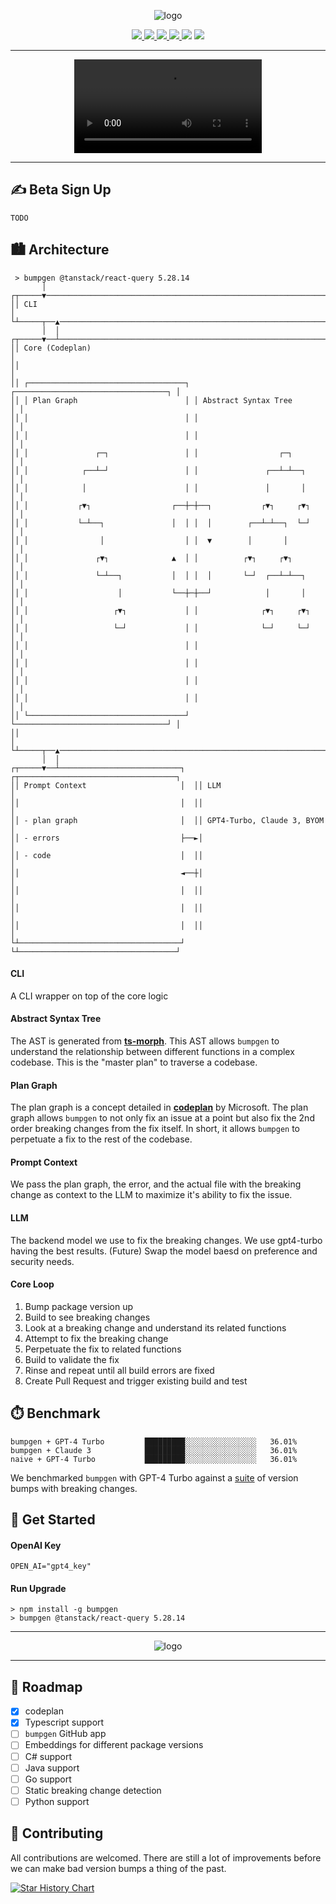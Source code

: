 <p align="center">
    <img src="https://s3.amazonaws.com/static.xeol.io/readme-banner.png" alt="logo"/>
</p>

<p align="center">
    <a href="https://www.xeol.io/">
        <img src="https://img.shields.io/badge/Beta Sign Up-FCAE00?logo=googlechrome&logoColor=black&style=for-the-badge"/>
    </a>
    <a href="https://github.com/xeol-io/bumpgen?tab=MIT-1-ov-file">
        <img src="https://img.shields.io/badge/License-MIT-FCAE00.svg?style=for-the-badge">
    </a>
    <a href="https://github.com/xeol-io/bumpgen/stargazers">
        <img src="https://img.shields.io/github/stars/xeol-io/bumpgen?color=FCAE00&style=for-the-badge">
    </a>
    <a href="https://github.com/xeol-io/bumpgen/releases/latest">
        <img src="https://img.shields.io/github/release/xeol-io/bumpgen.svg?color=FCAE00&style=for-the-badge"/>
    </a>
    <img src="https://img.shields.io/github/downloads/xeol-io/bumpgen/total.svg?color=FCAE00&style=for-the-badge"/>
    <a href="https://discord.gg/bsWQjHMKPy">
        <img src="https://img.shields.io/discord/1131312915748753549?logo=discord&label=discord&color=5865F2&style=for-the-badge"/>
    </a>
</p>

---
<p align="center">
    <video controls>
        <source src="https://www.loom.com/share/e9893c1dde3a4895a7b9116bda1cfe39?sid=083bbc07-4e63-4383-9060-efbb45a9cbae" type="video/mp4">
    </video>
</p>

---

## ✍️ Beta Sign Up
```
TODO
```

## 🏙️ Architecture
```
 > bumpgen @tanstack/react-query 5.28.14                                       
       │                                                                       
┌┬─────▼──────────────────────────────────────────────────────────────────────┐
││ CLI                                                                        │
└┴─────┬──▲───────────────────────────────────────────────────────────────────┘
       │  │                                                                    
┌┬─────▼──┴───────────────────────────────────────────────────────────────────┐
││ Core (Codeplan)                                                            │
││                                                                            │
││ ┌───────────────────────────────────┐ ┌──────────────────────────────────┐ │
││ │ Plan Graph                        │ │ Abstract Syntax Tree             │ │
││ │                                   │ │                                  │ │
││ │                                   │ │                                  │ │
││ │               ┌─┐                 │ │                  ┌─┐             │ │
││ │            ┌──┴─┘                 │ │               ┌──┴─┴──┐          │ │
││ │            │                      │ │               │       │          │ │
││ │           ┌▼┐                  ┌──┼─┼──┐           ┌▼┐     ┌▼┐         │ │
││ │           └─┴──┐               │  │ │  │        ┌──┴─┴──┐  └─┘         │ │
││ │                │                  │ │  ▼        │       │              │ │
││ │               ┌▼┐              ▲  │ │          ┌▼┐     ┌▼┐             │ │
││ │               └─┴──┐           │  │ │  │       └─┘  ┌──┴─┴──┐          │ │
││ │                    │           └──┼─┼──┘            │       │          │ │
││ │                   ┌▼┐             │ │              ┌▼┐     ┌▼┐         │ │
││ │                   └─┘             │ │              └─┘     └─┘         │ │
││ │                                   │ │                                  │ │
││ │                                   │ │                                  │ │
││ │                                   │ │                                  │ │
││ │                                   │ │                                  │ │
││ └───────────────────────────────────┘ └──────────────────────────────────┘ │
││                                                                            │
└┴─────┬──▲───────────────────────────────────────────────────────────────────┘
       │  │                                                                    
┌┬─────▼──┴───────────────────────────┐  ┌┬───────────────────────────────────┐
││ Prompt Context                     │  ││ LLM                               │
││                                    │  ││                                   │
││ - plan graph                       │  ││ GPT4-Turbo, Claude 3, BYOM        │
││ - errors                           ├──►│                                   │
││ - code                             │  ││                                   │
││                                    ◄──┼│                                   │
││                                    │  ││                                   │
││                                    │  ││                                   │
││                                    │  ││                                   │
└┴────────────────────────────────────┘  └┴───────────────────────────────────┘
```

#### CLI
A CLI wrapper on top of the core logic

#### Abstract Syntax Tree
The AST is generated from **[ts-morph](https://github.com/dsherret/ts-morph)**. This AST allows `bumpgen` to understand the relationship between different functions in a complex codebase. This is the "master plan" to traverse a codebase.

#### Plan Graph
The plan graph is a concept detailed in **[codeplan](https://huggingface.co/papers/2309.12499)** by Microsoft. The plan graph allows `bumpgen` to not only fix an issue at a point but also fix the 2nd order breaking changes from the fix itself. In short, it allows `bumpgen` to perpetuate a fix to the rest of the codebase. 

#### Prompt Context
We pass the plan graph, the error, and the actual file with the breaking change as context to the LLM to maximize it's ability to fix the issue.

#### LLM
The backend model we use to fix the breaking changes. We use gpt4-turbo having the best results. (Future) Swap the model baesd on preference and security needs.

#### Core Loop
1. Bump package version up
2. Build to see breaking changes
3. Look at a breaking change and understand its related functions
4. Attempt to fix the breaking change
5. Perpetuate the fix to related functions
6. Build to validate the fix
7. Rinse and repeat until all build errors are fixed
8. Create Pull Request and trigger existing build and test 


## ⏱️ Benchmark
```
bumpgen + GPT-4 Turbo         █████████░░░░░░░░░░░░░░░░   36.01%
bumpgen + Claude 3            █████████░░░░░░░░░░░░░░░░   36.01% 
naive + GPT-4 Turbo           █████████░░░░░░░░░░░░░░░░   36.01% 
```

We benchmarked `bumpgen` with GPT-4 Turbo against a [suite](https://github.com/xeol-io/swe-bump-bench) of version bumps with breaking changes.

## 🚀 Get Started
#### OpenAI Key
```
OPEN_AI="gpt4_key"
```

#### Run Upgrade
```
> npm install -g bumpgen
> bumpgen @tanstack/react-query 5.28.14 
```

---
<p align="center">
    <img src="https://s3.amazonaws.com/static.xeol.io/memes/rm-meme.jpeg" alt="logo"/>
</p>

---

## 🦾 Roadmap
- [x] codeplan
- [x] Typescript support
- [ ] `bumpgen` GitHub app 
- [ ] Embeddings for different package versions
- [ ] C# support
- [ ] Java support
- [ ] Go support
- [ ] Static breaking change detection
- [ ] Python support

## 🎁 Contributing
All contributions are welcomed. There are still a lot of improvements before we can make bad version bumps a thing of the past.

[![Star History Chart](https://api.star-history.com/svg?repos=xeol-io/xeol&type=Date)](https://star-history.com/#xeol-io/xeol&Date)